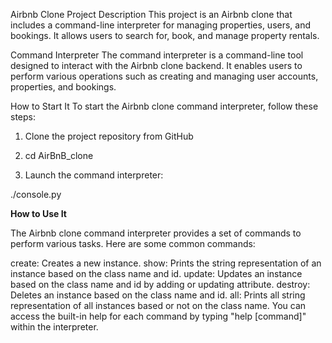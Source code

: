 Airbnb Clone Project
Description
This project is an Airbnb clone that includes a command-line interpreter for managing properties, users, and bookings. It allows users to search for, book, and manage property rentals.

Command Interpreter
The command interpreter is a command-line tool designed to interact with the Airbnb clone backend. It enables users to perform various operations such as creating and managing user accounts, properties, and bookings.

How to Start It
To start the Airbnb clone command interpreter, follow these steps:

1. Clone the project repository from GitHub

2. cd AirBnB_clone

3. Launch the command interpreter:

./console.py

**How to Use It**

The Airbnb clone command interpreter provides a set of commands to perform various tasks. Here are some common commands:

create: Creates a new instance.
show: Prints the string representation of an instance based on the class name and id.
update: Updates an instance based on the class name and id by adding or updating attribute.
destroy: Deletes an instance based on the class name and id.
all: Prints all string representation of all instances based or not on the class name.
You can access the built-in help for each command by typing "help [command]" within the interpreter.

